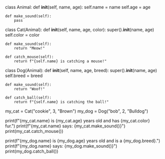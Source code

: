 class Animal:
    def __init__(self, name, age):
        self.name = name
        self.age = age

    def make_sound(self):
        pass  
        
class Cat(Animal):
    def __init__(self, name, age, color):
        super().__init__(name, age)
        self.color = color

    def make_sound(self):
        return "Meow!"

    def catch_mouse(self):
        return f"{self.name} is catching a mouse!"

class Dog(Animal):
    def __init__(self, name, age, breed):
        super().__init__(name, age)
        self.breed = breed

    def make_sound(self):
        return "Woof!"

    def catch_ball(self):
        return f"{self.name} is catching the ball!"


my_cat = Cat("cookie", 3, "Brown")
my_dog = Dog("bob", 2, "Bulldog")

print(f"{my_cat.name} is {my_cat.age} years old and has {my_cat.color} fur.")
print(f"{my_cat.name} says: {my_cat.make_sound()}")
print(my_cat.catch_mouse())

print(f"{my_dog.name} is {my_dog.age} years old and is a {my_dog.breed}.")
print(f"{my_dog.name} says: {my_dog.make_sound()}")
print(my_dog.catch_ball())

